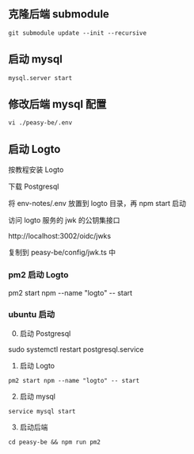## 克隆后端 submodule

```
git submodule update --init --recursive
```

## 启动 mysql

```
mysql.server start
```

## 修改后端 mysql 配置

```
vi ./peasy-be/.env
```

## 启动 Logto

按教程安装 Logto

下载 Postgresql

将 env-notes/.env 放置到 logto 目录，再 npm start 启动

访问 logto 服务的 jwk 的公钥集接口

http://localhost:3002/oidc/jwks

复制到 peasy-be/config/jwk.ts 中

### pm2 启动 Logto

pm2 start npm --name "logto" -- start

### ubuntu 启动

0. 启动 Postgresql

sudo systemctl restart postgresql.service

1. 启动 Logto

```base
pm2 start npm --name "logto" -- start
```

2. 启动 mysql

```base
service mysql start
```

3. 启动后端

```base
cd peasy-be && npm run pm2
```
